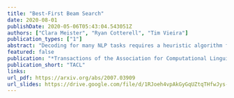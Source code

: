 ```yaml
---
title: "Best-First Beam Search"
date: 2020-08-01
publishDate: 2020-05-06T05:43:04.543051Z
authors: ["Clara Meister", "Ryan Cotterell", "Tim Vieira"]
publication_types: ["1"]
abstract: "Decoding for many NLP tasks requires a heuristic algorithm for approximating exact search since the full search space is often intractable if not simply too large to traverse efficiently. The default algorithm for this job is beam search--a pruned version of breadth-first search--which in practice, returns better results than exact inference due to beneficial search bias. In this work, we show that standard beam search is a computationally inefficient choice for many decoding tasks; specifically, when the scoring function is a monotonic function in sequence length, other search algorithms can be used to reduce the number of calls to the scoring function (e.g., a neural network), which is often the bottleneck computation. We propose best-first beam search, an algorithm that provably returns the same set of results as standard beam search, albeit in the minimum number of scoring function calls to guarantee optimality (modulo beam size).  We show that best-first beam search can be used with length normalization and mutual information decoding, among other rescoring functions.  Lastly, we propose a memory-reduced variant of best-first beam search, which has a similar search bias in terms of downstream performance, but runs in a fraction of the time."
featured: false
publication: "*Transactions of the Association for Computational Linguistics*"
publication_short: "TACL"
links:
url_pdf: https://arxiv.org/abs/2007.03909
url_slides: https://drive.google.com/file/d/1RJoeh4vpAkGyGqUZtqTHfwJys-wxl8z_/view?usp=sharing
---
```



